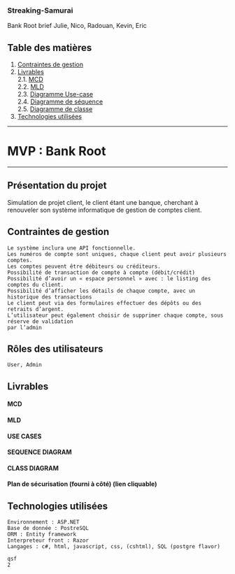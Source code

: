 ### Streaking-Samurai
Bank Root brief Julie, Nico, Radouan, Kevin, Eric

## Table des matières
1. [Contraintes de gestion](#Contraintes-de-gestion)
2. [Livrables](#Livrables)  
   2.1. [MCD](#MCD)  
   2.2. [MLD](#MLD)  
   2.3. [Diagramme Use-case](#USE-CASES)  
   2.4. [Diagramme de séquence](#SEQUENCE-DIAGRAM)   
   2.5. [Diagramme de classe](#CLASS-DIAGRAM)
3. [Technologies utilisées](#Technologies-utilisées)  

-----------------------------  
  
# **MVP : Bank Root**  
  
-----------------------------

## **Présentation du projet**  

Simulation de projet client, le client étant une banque, cherchant à renouveler son système informatique de gestion de comptes client.

## **Contraintes de gestion**  

	Le système inclura une API fonctionnelle.
	Les numéros de compte sont uniques, chaque client peut avoir plusieurs comptes.
	Les comptes peuvent être débiteurs ou créditeurs.
	Possibilité de transaction de compte à compte (débit/crédit)
	Possibilité d’avoir un « espace personnel » avec : le listing des comptes du client.
	Possibilité d’afficher les détails de chaque compte, avec un historique des transactions
	Le client peut via des formulaires effectuer des dépôts ou des retraits d’argent.
	L’utilisateur peut également choisir de supprimer chaque compte, sous réserve de validation   
    par l’admin

## **Rôles des utilisateurs**  

	User, Admin  

## **Livrables**  

#### **MCD**  
#### **MLD**  
#### **USE CASES**  
#### **SEQUENCE DIAGRAM**  
#### **CLASS DIAGRAM**  
#### Plan de sécurisation (fourni à côté)  (lien cliquable)

## **Technologies utilisées**  

	Environnement : ASP.NET  
	Base de donnée : PostreSQL  
	ORM : Entity framework  
	Interpreteur front : Razor  
	Langages : c#, html, javascript, css, (cshtml), SQL (postgre flavor)   

	qsf
	2
